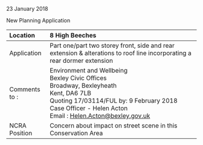 23 January 2018

New Planning Application

| Location          | 8 High Beeches                                                                                                                                                                                                                                       |
| :---------------- | :--------------------------------------------------------------------------------------------------------------------------------------------------------------------------------------------------------------------------------------------------- |
| Application       | Part one/part two storey front, side and rear extension & alterations to roof line incorporating a rear dormer extension                                                                                                                             |
| Comments <br>to : | Environment and Wellbeing <br>Bexley Civic Offices <br>Broadway, Bexleyheath <br>Kent, DA6 7LB <br>Quoting 17/03114/FUL by: 9 February 2018 <br>Case Officer - Helen Acton <br>Email : [Helen.Acton@bexley.gov.uk](mailto:Helen.Acton@bexley.gov.uk) |
| NCRA Position     | Concern about impact on street scene in this Conservation Area                                                                                                                                                                                       |
